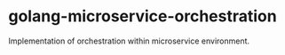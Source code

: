 # golang-microservice-orchestration
Implementation of orchestration within microservice environment.


